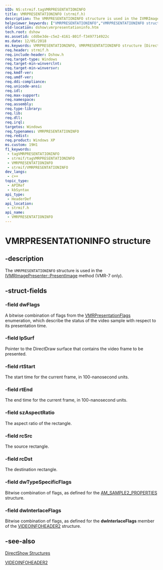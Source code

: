 ```yaml
---
UID: NS:strmif.tagVMRPRESENTATIONINFO
title: VMRPRESENTATIONINFO (strmif.h)
description: The VMRPRESENTATIONINFO structure is used in the IVMRImagePresenter::PresentImage method (VMR-7 only).
helpviewer_keywords: ["VMRPRESENTATIONINFO","VMRPRESENTATIONINFO structure [DirectShow]","VMRPRESENTATIONINFOStructure","dshow.vmrpresentationinfo","strmif/VMRPRESENTATIONINFO"]
old-location: dshow\vmrpresentationinfo.htm
tech.root: dshow
ms.assetid: cddbe3de-c5e2-4161-801f-f3497714922c
ms.date: 12/05/2018
ms.keywords: VMRPRESENTATIONINFO, VMRPRESENTATIONINFO structure [DirectShow], VMRPRESENTATIONINFOStructure, dshow.vmrpresentationinfo, strmif/VMRPRESENTATIONINFO
req.header: strmif.h
req.include-header: Dshow.h
req.target-type: Windows
req.target-min-winverclnt: 
req.target-min-winversvr: 
req.kmdf-ver: 
req.umdf-ver: 
req.ddi-compliance: 
req.unicode-ansi: 
req.idl: 
req.max-support: 
req.namespace: 
req.assembly: 
req.type-library: 
req.lib: 
req.dll: 
req.irql: 
targetos: Windows
req.typenames: VMRPRESENTATIONINFO
req.redist: 
req.product: Windows XP
ms.custom: 19H1
f1_keywords:
 - tagVMRPRESENTATIONINFO
 - strmif/tagVMRPRESENTATIONINFO
 - VMRPRESENTATIONINFO
 - strmif/VMRPRESENTATIONINFO
dev_langs:
 - c++
topic_type:
 - APIRef
 - kbSyntax
api_type:
 - HeaderDef
api_location:
 - strmif.h
api_name:
 - VMRPRESENTATIONINFO
---
```


# VMRPRESENTATIONINFO structure


## -description

The <code>VMRPRESENTATIONINFO</code> structure is used in the <a href="/windows/desktop/api/strmif/nf-strmif-ivmrimagepresenter-presentimage">IVMRImagePresenter::PresentImage</a> method (VMR-7 only).

## -struct-fields

### -field dwFlags

A bitwise combination of flags from the <a href="/windows/desktop/api/strmif/ne-strmif-vmrpresentationflags">VMRPresentationFlags</a> enumeration, which describe the status of the video sample with respect to its presentation time.

### -field lpSurf

Pointer to the DirectDraw surface that contains the video frame to be presented.

### -field rtStart

The start time for the current frame, in 100-nanosecond units.

### -field rtEnd

The end time for the current frame, in 100-nanosecond units.

### -field szAspectRatio

The aspect ratio of the rectangle.

### -field rcSrc

The source rectangle.

### -field rcDst

The destination rectangle.

### -field dwTypeSpecificFlags

Bitwise combination of flags, as defined for the [AM_SAMPLE2_PROPERTIES](/windows/desktop/api/strmif/ns-strmif-am_sample2_properties) structure.

### -field dwInterlaceFlags

Bitwise combination of flags, as defined for the <b>dwInterlaceFlags</b> member of the <a href="/previous-versions/windows/desktop/api/dvdmedia/ns-dvdmedia-videoinfoheader2">VIDEOINFOHEADER2</a> structure.

## -see-also

<a href="/windows/desktop/DirectShow/directshow-structures">DirectShow Structures</a>



<a href="/previous-versions/windows/desktop/api/dvdmedia/ns-dvdmedia-videoinfoheader2">VIDEOINFOHEADER2</a>